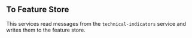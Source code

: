## To Feature Store

This services read messages from the `technical-indicators` service and writes them to the feature store.